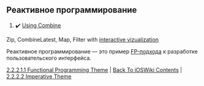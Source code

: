 ## Реактивное программирование

1. :heavy_check_mark: [Using Combine](https://heckj.github.io/swiftui-notes/)

Zip, CombineLatest, Map, Filter with [interactive vizualization](https://rxmarbles.com/#combineLatest)

Реактивное программирование — это пример [FP-подхода](./FunctionalProgramming(FP).md) к разработке пользовательского интерфейса.

[2.2.2.1.1 Functional Programming Theme](./2.2.2.1.1%20FunctionalProgramming(FP).md) | [Back To iOSWiki Contents](https://github.com/eldaroid/iOSWiki) | [2.2.2.2 Imperative Theme](../2.2.2.2%20Imperative/)
